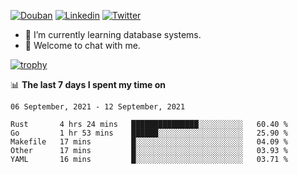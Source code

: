 
<p align="left">
<a href="https://www.douban.com/people/ixxchan"><img src="https://img.shields.io/badge/@ixxchan-007722?style=flat&logo=Douban&logoColor=white" alt="Douban" /></a> 
<a href="https://www.linkedin.com/in/xxchan/?locale=en_US"><img src="https://img.shields.io/badge/@xxchan-0073b1?style=flat&logo=LinkedIn&logoColor=white" alt="Linkedin" /></a> 
<a href="https://twitter.com/yayale_umi"><img src="https://img.shields.io/badge/@yayale__umi-1DA1F2?style=flat&logo=Twitter&logoColor=white" alt="Twitter"/></a>
</p>

- 🌱 I’m currently learning database systems.
- 💬 Welcome to chat with me.


[![trophy](https://github-profile-trophy.vercel.app/?username=xxchan&theme=flat&column=7)](https://github.com/xxchan)


📊 **The last 7 days I spent my time on** 

<!--START_SECTION:waka-->
```text
06 September, 2021 - 12 September, 2021

Rust       4 hrs 24 mins   ███████████████░░░░░░░░░░   60.40 % 
Go         1 hr 53 mins    ██████░░░░░░░░░░░░░░░░░░░   25.90 % 
Makefile   17 mins         █░░░░░░░░░░░░░░░░░░░░░░░░   04.09 % 
Other      17 mins         █░░░░░░░░░░░░░░░░░░░░░░░░   03.93 % 
YAML       16 mins         █░░░░░░░░░░░░░░░░░░░░░░░░   03.71 %
```
<!--END_SECTION:waka-->

<!--
**xxchan/xxchan** is a ✨ _special_ ✨ repository because its `README.md` (this file) appears on your GitHub profile.

Here are some ideas to get you started:

- 🔭 I’m currently working on ...
- 🌱 I’m currently learning ...
- 👯 I’m looking to collaborate on ...
- 🤔 I’m looking for help with ...
- 💬 Ask me about ...
- 📫 How to reach me: ...
- 😄 Pronouns: ...
- ⚡ Fun fact: ...
-->
